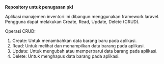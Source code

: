 **Repository untuk penugasan pkl**


Aplikasi manajemen inventori ini dibangun menggunakan framework laravel. Pengguna dapat melakukan Create, Read, Update, Delete (CRUD). 

Operasi CRUD: 
1. Create: Untuk menambahkan data barang baru pada aplikasi.
2. Read: Untuk melihat dan menampilkan data barang pada aplikasi.
3. Update: Untuk mengubah atau memperbarui data barang pada aplikasi.
4. Delete: Untuk menghapus data barang pada aplikasi.
